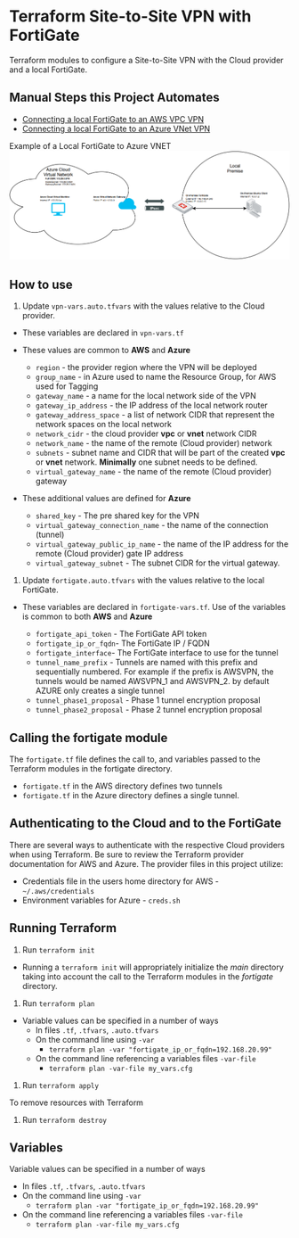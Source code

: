 # Terraform Site-to-Site VPN with FortiGate

Terraform modules to configure a Site-to-Site VPN with the Cloud provider and a local FortiGate.

## Manual Steps this Project Automates

- [Connecting a local FortiGate to an AWS VPC VPN](https://docs.fortinet.com/vm/aws/fortigate/6.4/aws-cookbook/6.4.0/506140/connecting-a-local-fortigate-to-an-aws-vpc-vpn)
- [Connecting a local FortiGate to an Azure VNet VPN](https://docs.fortinet.com/document/fortigate/6.4.0/azure-cookbook/989216/connecting-a-local-fortigate-to-an-azure-vnet-vpn)

Example of a Local FortiGate to Azure VNET
![Local FortiGate to Azure VNET](./images/local-FGT-Azure-VNet.png)

## How to use

1. Update `vpn-vars.auto.tfvars` with the values relative to the Cloud provider.

- These variables are declared in `vpn-vars.tf`

- These values are common to **AWS** and **Azure**
  - `region` - the provider region where the VPN will be deployed
  - `group_name` - in Azure used to name the Resource Group, for AWS used for Tagging
  - `gateway_name` - a name for the local network side of the VPN
  - `gateway_ip_address` - the IP address of the local network router
  - `gateway_address_space` - a list of network CIDR that represent the network spaces on the local network
  - `network_cidr` - the cloud provider **vpc** or **vnet** network CIDR
  - `network_name` - the name of the remote (Cloud provider) network
  - `subnets` - subnet name and CIDR that will be part of the created **vpc** or **vnet** network. **Minimally** one subnet needs to be defined.
  - `virtual_gateway_name` - the name of the remote (Cloud provider) gateway

- These additional values are defined for **Azure**
  - `shared_key` - The pre shared key for the VPN
  - `virtual_gateway_connection_name` - the name of the connection (tunnel)
  - `virtual_gateway_public_ip_name` - the name of the IP address for the remote (Cloud provider) gate IP address
  - `virtual_gateway_subnet` - The subnet CIDR for the virtual gateway.

1. Update `fortigate.auto.tfvars` with the values relative to the local FortiGate.

- These variables are declared in `fortigate-vars.tf`. Use of the variables is common to both **AWS** and **Azure**

  - `fortigate_api_token` - The FortiGate API token
  - `fortigate_ip_or_fqdn`- The FortiGate IP / FQDN
  - `fortigate_interface`- The FortiGate interface to use for the tunnel
  - `tunnel_name_prefix` - Tunnels are named with this prefix and sequentially numbered. For example if the prefix is AWSVPN, the tunnels would be named AWSVPN_1 and AWSVPN_2. by default AZURE only creates a single tunnel
  - `tunnel_phase1_proposal` - Phase 1 tunnel encryption proposal
  - `tunnel_phase2_proposal` - Phase 2 tunnel encryption proposal

## Calling the fortigate module

The `fortigate.tf` file defines the call to, and variables passed to the Terraform modules in the fortigate directory.

- `fortigate.tf` in the AWS directory defines two tunnels
- `fortigate.tf` in the Azure directory defines a single tunnel.

## Authenticating to the Cloud and to the FortiGate

There are several ways to authenticate with the respective Cloud providers when using Terraform. Be sure to review the Terraform provider documentation for AWS and Azure.  The provider files in this project utilize:

- Credentials file in the users home directory for AWS - `~/.aws/credentials`
- Environment variables for Azure - `creds.sh`

## Running Terraform

1. Run `terraform init`

- Running a `terraform init` will appropriately  initialize the *main* directory taking into account the call to the Terraform modules in the *fortigate* directory.

1. Run `terraform plan`

- Variable values can be specified in a number of ways
  - In files `.tf`, `.tfvars`, `.auto.tfvars`
  - On the command line using `-var`
    - `terraform plan -var "fortigate_ip_or_fqdn=192.168.20.99"`
  - On the command line referencing a variables files `-var-file`
    - `terraform plan -var-file my_vars.cfg`

1. Run `terraform apply`

To remove resources with Terraform

1. Run `terraform destroy`

## Variables

Variable values can be specified in a number of ways

- In files `.tf`, `.tfvars`, `.auto.tfvars`
- On the command line using `-var`
  - `terraform plan -var "fortigate_ip_or_fqdn=192.168.20.99"`
- On the command line referencing a variables files `-var-file`
  - `terraform plan -var-file my_vars.cfg`
